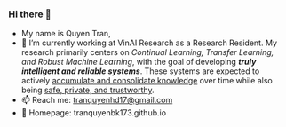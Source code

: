 ### Hi there 👋

- My name is Quyen Tran, 
- 🌱 I’m currently working at VinAI Research as a Research Resident. My research primarily centers on *Continual Learning, Transfer Learning, and Robust Machine Learning*, with the goal of developing ***truly intelligent and reliable systems***. These systems are expected to actively <u>accumulate and consolidate knowledge</u> over time while also being <u>safe, private, and trustworthy</u>.
- 📫 Reach me: tranquyenhd17@gmail.com
- 🔭 Homepage: tranquyenbk173.github.io

<!--
**tranquyenbk173/tranquyenbk173** is a ✨ _special_ ✨ repository because its `README.md` (this file) appears on your GitHub profile.

Here are some ideas to get you started:

- 🔭 I’m currently working on ...
- 🌱 I’m currently learning ...
- 👯 I’m looking to collaborate on ...
- 🤔 I’m looking for help with ...
- 💬 Ask me about ...
- 📫 How to reach me: ...
- 😄 Pronouns: ...
- ⚡ Fun fact: ...
-->
